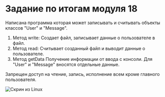 # Задание по итогам модуля 18

Написана программа которая может записывать и считывать объекты классов "User" и "Message".

1. Метод write:
   Создает файл, записывает данные о пользователе в файл.
2. Метод read:
   Считывает созданный файл и выводит данные о пользователе.
3. Метод getData
   Получение информации от ввода с консоли. Для "User" и "Message" вносятся отдельные данные.

Запрещен доступ на чтение, запись, исполнение всем кроме главного пользователя.

![Скрин из Linux](file:///Users/tendence331/Desktop/Снимок%20экрана%202025-05-31%20в%2001.00.28.png)
